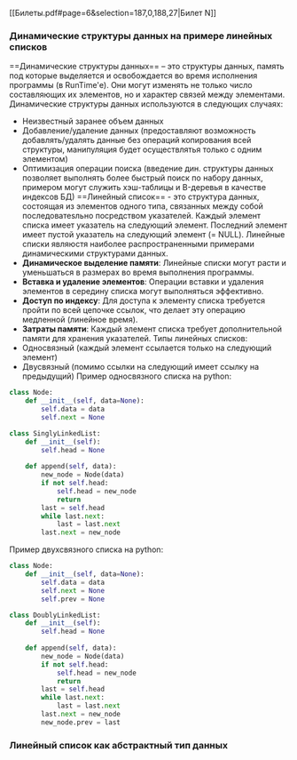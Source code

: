 [[Билеты.pdf#page=6&selection=187,0,188,27|Билет N]]
### Динамические структуры данных на примере линейных списков ###
==Динамические структуры данных== – это структуры данных, память под которые выделяется и освобождается во время исполнения программы (в RunTime'е). Они могут изменять не только число составляющих их элементов, но и характер связей между элементами.
Динамические структуры данных используются в следующих случаях:
- Неизвестный заранее объем данных
- Добавление/удаление данных (предоставляют возможность добавлять/удалять данные без операций копирования всей структуры, манипуляция будет осуществлятья только с одним элементом)
- Оптимизация операции поиска (введение дин. структуры данных позволяет выполнять более быстрый поиск по набору данных, примером могут служить хэш-таблицы и B-деревья в качестве индексов БД)
==Линейный список== - это структура данных, состоящая из элементов одного типа, связанных между собой последоватеsльно посредством указателей. Каждый элемент списка имеет указатель на следующий элемент. Последний элемент имеет пустой указатель на следующий элемент (= NULL).
Линейные списки являюстя наиболее распространенными примерами динамическими структурами данных.
- **Динамическое выделение памяти**: Линейные списки могут расти и уменьшаться в размерах во время выполнения программы.
- **Вставка и удаление элементов**: Операции вставки и удаления элементов в середину списка могут выполняться эффективно.
-  **Доступ по индексу**: Для доступа к элементу списка требуется пройти по всей цепочке ссылок, что делает эту операцию медленной (линейное время).
- **Затраты памяти**: Каждый элемент списка требует дополнительной памяти для хранения указателей.
Типы линейных списков:
- Односвязный (каждый элемент ссылается только на следующий элемент)
- Двусвязный (помимо ссылки на следующий имеет ссылку на предыдущий)
Пример односвязного списка на python:
```python
class Node:
    def __init__(self, data=None):
        self.data = data
        self.next = None

class SinglyLinkedList:
    def __init__(self):
        self.head = None
        
    def append(self, data):
        new_node = Node(data)
        if not self.head:
            self.head = new_node
            return
        last = self.head
        while last.next:
            last = last.next
        last.next = new_node

```
Пример двухсвязного списка на python:
```python
class Node:
    def __init__(self, data=None):
        self.data = data
        self.next = None
        self.prev = None

class DoublyLinkedList:
    def __init__(self):
        self.head = None
        
    def append(self, data):
        new_node = Node(data)
        if not self.head:
            self.head = new_node
            return
        last = self.head
        while last.next:
            last = last.next
        last.next = new_node
        new_node.prev = last

```
### Линейный список как абстрактный тип данных ###
